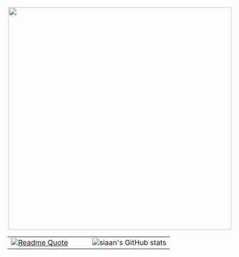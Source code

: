 <p align="center">
  <img src="https://i.imgur.com/a6DhlfX.png" width="500" height="auto" style="display: block; margin: 0 auto"/>
</p>

<table style="width: 100%;">
  <tr>
    <td align="left" style="width: 50%;">
      <a href="https://github.com/piyushsuthar/github-readme-quotes">
        <img src="https://quotes-github-readme.vercel.app/api?quote=Hatred%20and%20anger%20are%20the%20greatest%20poison%20to%20the%20happiness%20of%20a%20good%20mind.&theme=dark" alt="Readme Quote" />
      </a>
    </td>
    <td align="right" style="width: 50%;">
      <img src="https://github-readme-stats.vercel.app/api?username=siaandev&show_icons=true" alt="siaan's GitHub stats" />
    </td>
  </tr>
</table>
